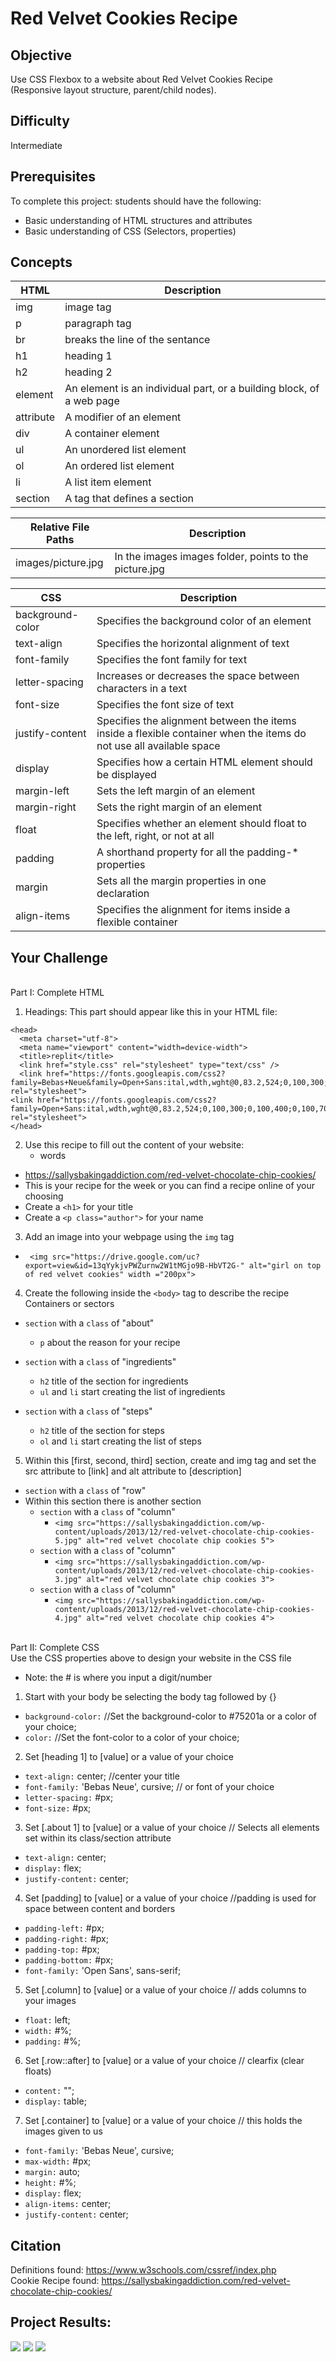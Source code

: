 # Red Velvet Cookies Recipe


## Objective
Use CSS Flexbox to a website about Red Velvet Cookies Recipe (Responsive layout structure, parent/child nodes). 

## Difficulty
Intermediate

## Prerequisites
To complete this project: students should have the following:
- Basic understanding of HTML structures and attributes
- Basic understanding of CSS (Selectors, properties)

## Concepts
| HTML | Description |
| --- | --- |
| img | image tag |
| p | paragraph tag |
| br | breaks the line of the sentance |
| h1 | heading 1 |
| h2 | heading 2 |
| element | An element is an individual part, or a building block, of a web page |
| attribute | A modifier of an element |
| div | A container element |
| ul | An unordered list element |
| ol | An ordered list element |
| li | A list item element |
| section | A tag that defines a section |

| Relative File Paths	 | Description |
| --- | --- |
| images/picture.jpg	 | In the images images folder, points to the picture.jpg |


| CSS | Description |
| --- | --- |
| background-color | Specifies the background color of an element |
| text-align | Specifies the horizontal alignment of text |
| font-family | Specifies the font family for text |
| letter-spacing | Increases or decreases the space between characters in a text |
| font-size | Specifies the font size of text |
| justify-content | Specifies the alignment between the items inside a flexible container when the items do not use all available space |
| display | Specifies how a certain HTML element should be displayed |
| margin-left | Sets the left margin of an element |
| margin-right | Sets the right margin of an element |
| float | Specifies whether an element should float to the left, right, or not at all |
| padding | A shorthand property for all the padding-* properties |
| margin | Sets all the margin properties in one declaration |
| align-items | Specifies the alignment for items inside a flexible container |

## Your Challenge


<br>Part I: Complete HTML

1. Headings: 
This part should appear like this in your HTML file:

```
<head>
  <meta charset="utf-8">
  <meta name="viewport" content="width=device-width">
  <title>replit</title>
  <link href="style.css" rel="stylesheet" type="text/css" />
  <link href="https://fonts.googleapis.com/css2?family=Bebas+Neue&family=Open+Sans:ital,wdth,wght@0,83.2,524;0,100,300;0,100,400;0,100,700;0,100,800;1,100,800&family=Spartan&display=swap" rel="stylesheet">
<link href="https://fonts.googleapis.com/css2?family=Open+Sans:ital,wdth,wght@0,83.2,524;0,100,300;0,100,400;0,100,700;0,100,800;1,100,800&family=Spartan&display=swap" rel="stylesheet">
</head>

```

2. Use this recipe to fill out the content of your website:
   - words
  * https://sallysbakingaddiction.com/red-velvet-chocolate-chip-cookies/
  * This is your recipe for the week or you can find a recipe online of your choosing
  * Create a ```<h1>``` for your title
  * Create a ```<p class="author">``` for your name

3. Add an image into your webpage using the ```img``` tag
  * ``` <img src="https://drive.google.com/uc?export=view&id=13qYykjvPWZurnw2W1tMGjo9B-HbVT2G-" alt="girl on top of red velvet cookies" width ="200px">```

4. Create the following inside the ```<body>``` tag to describe the recipe
Containers or sectors
  * ```section``` with a ```class``` of "about"
    *   ```p``` about the reason for your recipe

  * ```section``` with a ```class``` of "ingredients"
    * ```h2``` title of the section for ingredients
    * ```ul``` and ```li``` start creating the list of ingredients

* ```section``` with a ```class``` of "steps"
  * ```h2``` title of the section for steps
  * ```ol``` and ```li``` start creating the list of steps

5. Within this [first, second, third] section, create and img tag and set the src attribute to [link] and alt attribute to [description]

* ```section``` with a ```class``` of "row"
* Within this section there is another section 
  * ```section``` with a ```class``` of "column"
    * ```<img src="https://sallysbakingaddiction.com/wp-content/uploads/2013/12/red-velvet-chocolate-chip-cookies-5.jpg" alt="red velvet chocolate chip cookies 5">``` 
  * ```section``` with a ```class``` of "column"
    * ```<img src="https://sallysbakingaddiction.com/wp-content/uploads/2013/12/red-velvet-chocolate-chip-cookies-3.jpg" alt="red velvet chocolate chip cookies 3">``` 
  * ```section``` with a ```class``` of "column"
    * ```<img src="https://sallysbakingaddiction.com/wp-content/uploads/2013/12/red-velvet-chocolate-chip-cookies-4.jpg" alt="red velvet chocolate chip cookies 4">``` 

<br>Part II: Complete CSS
<br>
Use the CSS properties above to design your website in the CSS file
</br>
* Note: the # is where you input a digit/number

1. Start with your body be selecting the body tag followed by {}
  - ```background-color:``` //Set the background-color to #75201a or a color of your choice;
  - ```color:``` //Set the font-color to a color of your choice;
2. Set [heading 1] to [value] or a value of your choice 
  - ```text-align:``` center; //center your title
  - ```font-family:``` 'Bebas Neue', cursive; // or font of your choice
  - ```letter-spacing:``` #px;
 - ```font-size:``` #px;
3. Set [.about 1] to [value] or a value of your choice  // Selects all elements set within its class/section attribute
  - ```text-align:``` center;
  - ```display:``` flex;
  - ```justify-content:``` center;
4. Set [padding] to [value] or a value of your choice  //padding is used for space between content and borders
  - ```padding-left:``` #px;
  - ```padding-right:``` #px;
  - ```padding-top:``` #px;
  - ```padding-bottom:``` #px;
  - ```font-family:``` 'Open Sans', sans-serif;
5. Set [.column] to [value] or a value of your choice  // adds columns to your images 
  - ```float:``` left;
  - ```width:``` #%;
  - ```padding:``` #%;
6. Set [.row::after] to [value] or a value of your choice // clearfix (clear floats)
  - ```content:``` "";
  - ```display:``` table;
7. Set [.container] to [value] or a value of your choice // this holds the images given to us
  - ```font-family:``` 'Bebas Neue', cursive;
  - ```max-width:``` #px;
  - ```margin:``` auto;
  - ```height:``` #%;
  - ```display:``` flex;
  - ```align-items:``` center;
  - ```justify-content:``` center;
  

## Citation
Definitions found: https://www.w3schools.com/cssref/index.php
<br>Cookie Recipe found: https://sallysbakingaddiction.com/red-velvet-chocolate-chip-cookies/
 

## Project Results:
<img class="ui image" src="img/redvelvet1.png">
<img class="ui image" src="img/redvelvet2.png">
<img class="ui image" src="img/redvelvet3.png">

